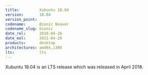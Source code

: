 ```yaml
---
title:         Xubuntu 18.04
version:       18.04
version_point:
codename:      Bionic Beaver
codename_slug: bionic
date_rel:      2018-04-26
date_eol:      2021-04-29
products:      desktop
architectures: amd64,i386
lts:           lts
---
```


Xubuntu 18.04 is an LTS release which was released in April 2018.
